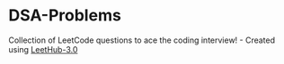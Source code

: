 # DSA-Problems
Collection of LeetCode questions to ace the coding interview! - Created using [LeetHub-3.0](https://github.com/raphaelheinz/LeetHub-3.0)
